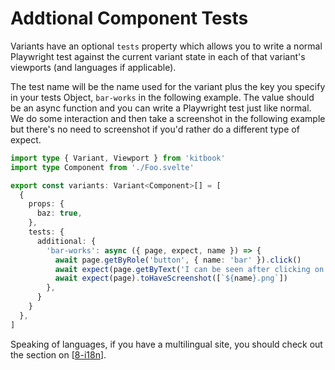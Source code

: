 # Addtional Component Tests

Variants have an optional `tests` property which allows you to write a normal Playwright test against the current variant state in each of that variant's viewports (and languages if applicable).

The test name will be the name used for the variant plus the key you specify in your tests Object, `bar-works` in the following example. The value should be an async function and you can write a Playwright test just like normal. We do some interaction and then take a screenshot in the following example but there's no need to screenshot if you'd rather do a different type of expect.

```ts title="Foo.variants.ts" {9-15}
import type { Variant, Viewport } from 'kitbook'
import type Component from './Foo.svelte'

export const variants: Variant<Component>[] = [
  {
    props: {
      baz: true,
    },
    tests: {
      additional: {
        'bar-works': async ({ page, expect, name }) => {
          await page.getByRole('button', { name: 'bar' }).click()
          await expect(page.getByText('I can be seen after clicking on bar')).toBeVisible()
          await expect(page).toHaveScreenshot([`${name}.png`])
        },
      }
    }
  },
]
```

Speaking of languages, if you have a multilingual site, you should check out the section on [[8-i18n]].

[//begin]: # "Autogenerated link references for markdown compatibility"
[8-i18n]: 8-i18n.md "i18n"
[//end]: # "Autogenerated link references"